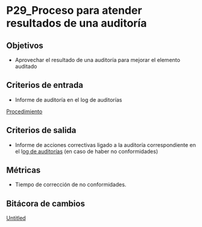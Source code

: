 # P29_Proceso para atender resultados de una auditoría

## Objetivos

- Aprovechar el resultado de una auditoría para mejorar el elemento auditado

## Criterios de entrada

- Informe de auditoría en el log de auditorías

[Procedimiento ](P29_Proceso%20para%20atender%20resultados%20de%20una%20auditor%20efd48692d4914dc4aa7edf51e846a563/Procedimiento%2083c983bd66bd4b42a8c0619d2f7befb1.csv)

## Criterios de salida

- Informe de acciones correctivas ligado a la auditoría correspondiente en el l[og de auditorías](https://www.notion.so/Log-de-Auditor-as-aef96cc564e3403aa1838a15cc89d34c) (en caso de haber no conformidades)

## Métricas

- Tiempo de corrección de no conformidades.

## Bitácora de cambios

[Untitled](P29_Proceso%20para%20atender%20resultados%20de%20una%20auditor%20efd48692d4914dc4aa7edf51e846a563/Untitled%20Database%20d0aaf2c1b9524d4db09a2be30ebda24e.csv)